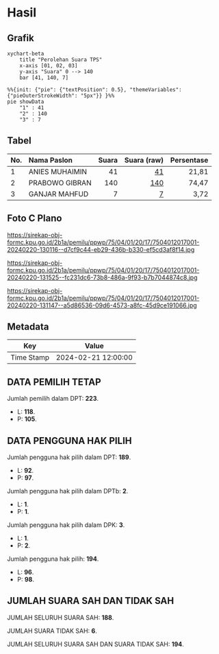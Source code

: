 # Hasil

## Grafik

```mermaid
xychart-beta
    title "Perolehan Suara TPS"
    x-axis [01, 02, 03]
    y-axis "Suara" 0 --> 140
    bar [41, 140, 7]
```

```mermaid
%%{init: {"pie": {"textPosition": 0.5}, "themeVariables": {"pieOuterStrokeWidth": "5px"}} }%%
pie showData
    "1" : 41
    "2" : 140
    "3" : 7
```

## Tabel

| No. | Nama Paslon    | Suara | Suara (raw) | Persentase |
|:--- |:-------------- | -----:| -----------:| ----------:|
| 1   | ANIES MUHAIMIN | 41    | [41][p-1]   | 21,81      |
| 2   | PRABOWO GIBRAN | 140   | [140][p-2]  | 74,47      |
| 3   | GANJAR MAHFUD  | 7     | [7][p-3]    | 3,72       |


[p-1]: https://github.com/gigit-pemilu/pemilu-2024-75-gorontalo/blob/main/pilpres/hitung-suara/sub/75-gorontalo/sub/04-pohuwato/sub/01-popayato/sub/2017-trikora/sub/001-tps/sub/paslon-1.txt
[p-2]: https://github.com/gigit-pemilu/pemilu-2024-75-gorontalo/blob/main/pilpres/hitung-suara/sub/75-gorontalo/sub/04-pohuwato/sub/01-popayato/sub/2017-trikora/sub/001-tps/sub/paslon-2.txt
[p-3]: https://github.com/gigit-pemilu/pemilu-2024-75-gorontalo/blob/main/pilpres/hitung-suara/sub/75-gorontalo/sub/04-pohuwato/sub/01-popayato/sub/2017-trikora/sub/001-tps/sub/paslon-3.txt

## Foto C Plano

https://sirekap-obj-formc.kpu.go.id/2b1a/pemilu/ppwp/75/04/01/20/17/7504012017001-20240220-130116--d7cf9c44-eb29-436b-b330-ef5cd3af8f14.jpg

https://sirekap-obj-formc.kpu.go.id/2b1a/pemilu/ppwp/75/04/01/20/17/7504012017001-20240220-131525--fc231dc6-73b8-486a-9f93-b7b7044874c8.jpg

https://sirekap-obj-formc.kpu.go.id/2b1a/pemilu/ppwp/75/04/01/20/17/7504012017001-20240220-131147--a5d86536-09d6-4573-a8fc-45d9ce191066.jpg


## Metadata

| Key        | Value               |
| ---------- | ------------------- |
| Time Stamp | 2024-02-21 12:00:00 |


## DATA PEMILIH TETAP

Jumlah pemilih dalam DPT: **223**.
 * L: **118**.
 * P: **105**.

## DATA PENGGUNA HAK PILIH

Jumlah pengguna hak pilih dalam DPT: **189**.
 * L: **92**.
 * P: **97**.

Jumlah pengguna hak pilih dalam DPTb: **2**.
 * L: **1**.
 * P: **1**.

Jumlah pengguna hak pilih dalam DPK: **3**.
 * L: **1**.
 * P: **2**.

Jumlah pengguna hak pilih: **194**.
 * L: **96**.
 * P: **98**.

## JUMLAH SUARA SAH DAN TIDAK SAH

JUMLAH SELURUH SUARA SAH: **188**.

JUMLAH SUARA TIDAK SAH: **6**.

JUMLAH SELURUH SUARA SAH DAN SUARA TIDAK SAH: **194**.


